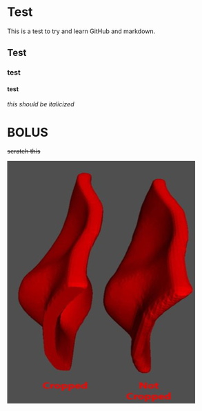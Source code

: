 # Test
This is a test to try and learn GitHub and markdown.
## Test

### test

#### test

*this should be italicized*

# **BOLUS**

~~scratch this~~

![alt text](download.png "Bolus Cropped")
